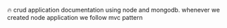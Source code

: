 🔥 crud application documentation using node and mongodb.
whenever we created node application we follow mvc pattern
